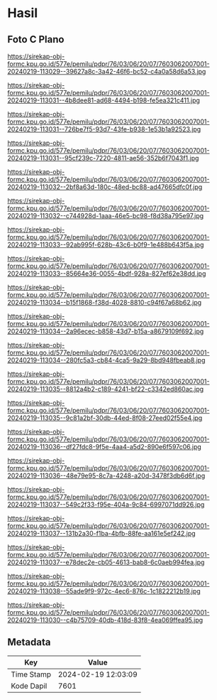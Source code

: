# Hasil

## Foto C Plano

https://sirekap-obj-formc.kpu.go.id/577e/pemilu/pdpr/76/03/06/20/07/7603062007001-20240219-113029--39627a8c-3a42-46f6-bc52-c4a0a58d6a53.jpg

https://sirekap-obj-formc.kpu.go.id/577e/pemilu/pdpr/76/03/06/20/07/7603062007001-20240219-113031--4b8dee81-ad68-4494-b198-fe5ea321c411.jpg

https://sirekap-obj-formc.kpu.go.id/577e/pemilu/pdpr/76/03/06/20/07/7603062007001-20240219-113031--726be7f5-93d7-43fe-b938-1e53b1a92523.jpg

https://sirekap-obj-formc.kpu.go.id/577e/pemilu/pdpr/76/03/06/20/07/7603062007001-20240219-113031--95cf239c-7220-4811-ae56-352b6f7043f1.jpg

https://sirekap-obj-formc.kpu.go.id/577e/pemilu/pdpr/76/03/06/20/07/7603062007001-20240219-113032--2bf8a63d-180c-48ed-bc88-ad47665dfc0f.jpg

https://sirekap-obj-formc.kpu.go.id/577e/pemilu/pdpr/76/03/06/20/07/7603062007001-20240219-113032--c744928d-1aaa-46e5-bc98-f8d38a795e97.jpg

https://sirekap-obj-formc.kpu.go.id/577e/pemilu/pdpr/76/03/06/20/07/7603062007001-20240219-113033--92ab995f-628b-43c6-b0f9-1e488b643f5a.jpg

https://sirekap-obj-formc.kpu.go.id/577e/pemilu/pdpr/76/03/06/20/07/7603062007001-20240219-113033--85664e36-0055-4bdf-928a-827ef62e38dd.jpg

https://sirekap-obj-formc.kpu.go.id/577e/pemilu/pdpr/76/03/06/20/07/7603062007001-20240219-113034--b15f1868-f38d-4028-8810-c94f67a68b62.jpg

https://sirekap-obj-formc.kpu.go.id/577e/pemilu/pdpr/76/03/06/20/07/7603062007001-20240219-113034--2a96ecec-b858-43d7-b15a-a8679109f692.jpg

https://sirekap-obj-formc.kpu.go.id/577e/pemilu/pdpr/76/03/06/20/07/7603062007001-20240219-113034--280fc5a3-cb84-4ca5-9a29-8bd948fbeab8.jpg

https://sirekap-obj-formc.kpu.go.id/577e/pemilu/pdpr/76/03/06/20/07/7603062007001-20240219-113035--8812a4b2-c189-4241-bf22-c3342ed860ac.jpg

https://sirekap-obj-formc.kpu.go.id/577e/pemilu/pdpr/76/03/06/20/07/7603062007001-20240219-113035--9c81a2bf-30db-44ed-8f08-27eed02f55e4.jpg

https://sirekap-obj-formc.kpu.go.id/577e/pemilu/pdpr/76/03/06/20/07/7603062007001-20240219-113036--df27fdc8-9f5e-4aa4-a5d2-890e6f597c06.jpg

https://sirekap-obj-formc.kpu.go.id/577e/pemilu/pdpr/76/03/06/20/07/7603062007001-20240219-113036--48e79e95-8c7a-4248-a20d-3478f3db6d6f.jpg

https://sirekap-obj-formc.kpu.go.id/577e/pemilu/pdpr/76/03/06/20/07/7603062007001-20240219-113037--549c2f33-f95e-404a-9c84-6997071dd926.jpg

https://sirekap-obj-formc.kpu.go.id/577e/pemilu/pdpr/76/03/06/20/07/7603062007001-20240219-113037--131b2a30-f1ba-4bfb-88fe-aa161e5ef242.jpg

https://sirekap-obj-formc.kpu.go.id/577e/pemilu/pdpr/76/03/06/20/07/7603062007001-20240219-113037--e78dec2e-cb05-4613-bab8-6c0aeb994fea.jpg

https://sirekap-obj-formc.kpu.go.id/577e/pemilu/pdpr/76/03/06/20/07/7603062007001-20240219-113038--55ade9f9-972c-4ec6-876c-1c1822212b19.jpg

https://sirekap-obj-formc.kpu.go.id/577e/pemilu/pdpr/76/03/06/20/07/7603062007001-20240219-113030--c4b75709-40db-418d-83f8-4ea069ffea95.jpg


## Metadata

| Key        | Value               |
| ---------- | ------------------- |
| Time Stamp | 2024-02-19 12:03:09 |
| Kode Dapil | 7601                |



